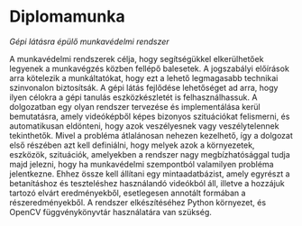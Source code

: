 # Diplomamunka

*Gépi látásra épülő munkavédelmi rendszer*

A munkavédelmi rendszerek célja, hogy segítségükkel elkerülhetőek legyenek a munkavégzés közben fellépő balesetek. A jogszabályi előírások arra kötelezik a munkáltatókat, hogy ezt a lehető legmagasabb technikai szinvonalon biztosítsák. A gépi látás fejlődése lehetőséget ad arra, hogy ilyen célokra a gépi tanulás eszközkészletét is felhasználhassuk. A dolgozatban egy olyan rendszer tervezése és implementálása kerül bemutatásra, amely videóképből képes bizonyos szituációkat felismerni, és automatikusan eldönteni, hogy azok veszélyesnek vagy veszélytelennek tekinthetők. Mivel a probléma átlalánosan nehezen kezelhető, így a dolgozat első részében azt kell definiálni, hogy melyek azok a környezetek, eszközök, szituációk, amelyekben a rendszer nagy megbízhatósággal tudja majd jelezni, hogy ha munkavédelmi szempontból valamilyen probléma jelentkezne. Ehhez össze kell állítani egy mintaadatbázist, amely egyrészt a betanításhoz és teszteléshez használandó videókból áll, illetve a hozzájuk tartozó elvárt eredményekből, esetlegesen annotált formában a részeredményekből. A rendszer elkészítéséhez Python környezet, és OpenCV függvénykönyvtár használatára van szükség.
